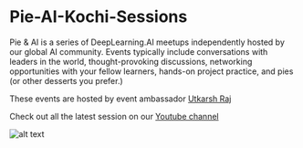 # Pie-AI-Kochi-Sessions


Pie & AI is a series of DeepLearning.AI meetups independently hosted by our global AI community. 
Events typically include conversations with leaders in the world, thought-provoking discussions, networking opportunities with your fellow learners, 
hands-on project practice, and pies (or other desserts you prefer.)

These events are hosted by event ambassador [Utkarsh Raj](https://voldemortuk.github.io)

Check out all the latest session on our [Youtube channel](https://www.youtube.com/channel/UCuXvJwbgrDRAhk17A56WHwA)


![alt text](https://github.com/voldemortuk/Pie-AI-Sessions/blob/main/Biases%20caused%20by%20AI/PIEAIbanners_Generic_PieandAI_Generic_Eventbrite.jpg)
